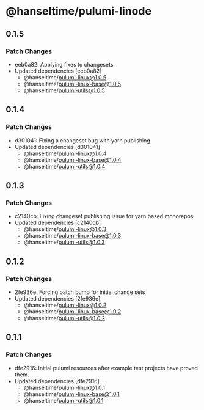 # @hanseltime/pulumi-linode

## 0.1.5

### Patch Changes

- eeb0a82: Applying fixes to changesets
- Updated dependencies [eeb0a82]
  - @hanseltime/pulumi-linux@1.0.5
  - @hanseltime/pulumi-linux-base@1.0.5
  - @hanseltime/pulumi-utils@1.0.5

## 0.1.4

### Patch Changes

- d301041: Fixing a changeset bug with yarn publishing
- Updated dependencies [d301041]
  - @hanseltime/pulumi-linux@1.0.4
  - @hanseltime/pulumi-linux-base@1.0.4
  - @hanseltime/pulumi-utils@1.0.4

## 0.1.3

### Patch Changes

- c2140cb: Fixing changeset publishing issue for yarn based monorepos
- Updated dependencies [c2140cb]
  - @hanseltime/pulumi-linux@1.0.3
  - @hanseltime/pulumi-linux-base@1.0.3
  - @hanseltime/pulumi-utils@1.0.3

## 0.1.2

### Patch Changes

- 2fe936e: Forcing patch bump for initial change sets
- Updated dependencies [2fe936e]
  - @hanseltime/pulumi-linux@1.0.2
  - @hanseltime/pulumi-linux-base@1.0.2
  - @hanseltime/pulumi-utils@1.0.2

## 0.1.1

### Patch Changes

- dfe2916: Initial pulumi resources after example test projects have proved them.
- Updated dependencies [dfe2916]
  - @hanseltime/pulumi-linux@1.0.1
  - @hanseltime/pulumi-linux-base@1.0.1
  - @hanseltime/pulumi-utils@1.0.1
